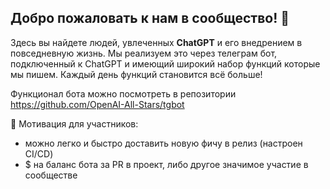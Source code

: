 ## Добро пожаловать к нам в сообщество! 👋

Здесь вы найдете людей, увлеченных **ChatGPT** и его внедрением в повседневную жизнь.
Мы реализуем это через телеграм бот, подключенный к ChatGPT и имеющий широкий набор функций которые мы пишем.
Каждый день функций становится всё больше!

Функционал бота можно посмотреть в репозитории https://github.com/OpenAI-All-Stars/tgbot

🌈 Мотивация для участников:
* можно легко и быстро доставить новую фичу в релиз (настроен CI/CD)
* $ на баланс бота за PR в проект, либо другое значимое участие в сообществе

<!--

**Here are some ideas to get you started:**

🙋‍♀️ A short introduction - what is your organization all about?
🌈 Contribution guidelines - how can the community get involved?
👩‍💻 Useful resources - where can the community find your docs? Is there anything else the community should know?
🍿 Fun facts - what does your team eat for breakfast?
🧙 Remember, you can do mighty things with the power of [Markdown](https://docs.github.com/github/writing-on-github/getting-started-with-writing-and-formatting-on-github/basic-writing-and-formatting-syntax)
-->
